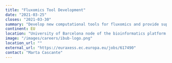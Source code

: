 ```yaml
---
title: "Fluxomics Tool Development"
date: "2021-03-25"
closes: "2021-03-30"
summary: "Develop new computational tools for fluxomics and provide support and upgrades for existing tools. Benchmark and validate both new and existing tools. Training and dissemination activities aiming at promoting the use of the computational tools of the platform. Part-time and temporary."
continent: EU
location: "University of Barcelona node of the bioinformatics platform of the Instituto de Salud Carlos III, Barcelona, Spain"
image: "/images/careers/ibub-logo.png"
location_url: ""
external_url: "https://euraxess.ec.europa.eu/jobs/617490"
contact: "Marta Cascante"
---
```


